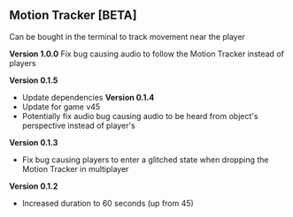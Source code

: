 ## Motion Tracker [BETA]
Can be bought in the terminal to track movement near the player

**Version 1.0.0**
Fix bug causing audio to follow the Motion Tracker instead of players

**Version 0.1.5**
- Update dependencies
**Version 0.1.4**
- Update for game v45
- Potentially fix audio bug causing audio to be heard from object's perspective instead of player's

**Version 0.1.3**
 - Fix bug causing players to enter a glitched state when dropping the Motion Tracker in multiplayer
 
**Version 0.1.2**
- Increased duration to 60 seconds (up from 45)
